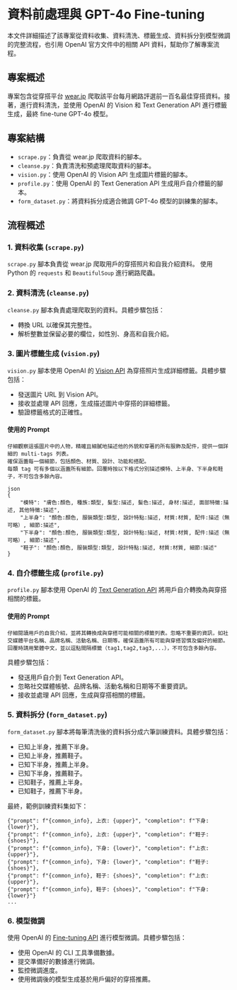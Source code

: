# 資料前處理與 GPT-4o Fine-tuning

本文件詳細描述了該專案從資料收集、資料清洗、標籤生成、資料拆分到模型微調的完整流程，也引用 OpenAI 官方文件中的相關 API 資料，幫助你了解專案流程。

## 專案概述

專案包含從穿搭平台 [wear.jp](https://wear.jp/) 爬取該平台每月網路評選前一百名最佳穿搭資料。接著，進行資料清洗，並使用 OpenAI 的 Vision 和 Text Generation API 進行標籤生成，最終 fine-tune GPT-4o 模型。

## 專案結構

- `scrape.py`：負責從 wear.jp 爬取資料的腳本。
- `cleanse.py`：負責清洗和預處理爬取資料的腳本。
- `vision.py`：使用 OpenAI 的 Vision API 生成圖片標籤的腳本。
- `profile.py`：使用 OpenAI 的 Text Generation API 生成用戶自介標籤的腳本。
- `form_dataset.py`：將資料拆分成適合微調 GPT-4o 模型的訓練集的腳本。

## 流程概述

### 1. 資料收集 (`scrape.py`)

`scrape.py` 腳本負責從 wear.jp 爬取用戶的穿搭照片和自我介紹資料。
使用 Python 的 `requests` 和 `BeautifulSoup` 進行網路爬蟲。

### 2. 資料清洗 (`cleanse.py`)

`cleanse.py` 腳本負責處理爬取到的資料。具體步驟包括：
- 轉換 URL 以確保其完整性。
- 解析整數並保留必要的欄位，如性別、身高和自我介紹。

### 3. 圖片標籤生成 (`vision.py`)

`vision.py` 腳本使用 OpenAI 的 [Vision API](https://platform.openai.com/docs/guides/vision) 為穿搭照片生成詳細標籤。具體步驟包括：
- 發送圖片 URL 到 Vision API。
- 接收並處理 API 回應，生成描述圖片中穿搭的詳細標籤。
- 驗證標籤格式的正確性。

#### 使用的 Prompt

```
仔細觀察這張圖片中的人物，精確且細膩地描述他的外貌和穿著的所有服飾及配件，提供一個詳細的 multi-tags 列表。
確保涵蓋每一個細節，包括顏色、材質、設計、功能和搭配。
每類 tag 可有多個以涵蓋所有細節。回覆時按以下格式分別描述模特、上半身、下半身和鞋子，不可包含多餘內容。
    
json
{
    "模特": "膚色:顏色, 種族:類型, 髮型:描述, 髮色:描述, 身材:描述, 面部特徵:描述, 其他特徵:描述",
    "上半身": "顏色:顏色, 服裝類型:類型, 設計特點:描述, 材質:材質, 配件:描述（無可略）, 細節:描述",
    "下半身": "顏色:顏色, 服裝類型:類型, 設計特點:描述, 材質:材質, 配件:描述（無可略）, 細節:描述",
    "鞋子": "顏色:顏色, 服裝類型:類型, 設計特點:描述, 材質:材質, 細節:描述"
}
```

### 4. 自介標籤生成 (`profile.py`)

`profile.py` 腳本使用 OpenAI 的 [Text Generation API](https://platform.openai.com/docs/guides/text-generation/chat-completions-api) 將用戶自介轉換為與穿搭相關的標籤。

#### 使用的 Prompt

```
仔細閱讀用戶的自我介紹，並將其轉換成與穿搭可能相關的標籤列表。忽略不重要的資訊，如社交媒體平台名稱、品牌名稱、活動名稱、日期等。確保涵蓋所有可能與穿搭習慣及偏好的細節。回覆時請用繁體中文，並以逗點間隔標籤（tag1,tag2,tag3,...），不可包含多餘內容。
```

具體步驟包括：
- 發送用戶自介到 Text Generation API。
- 忽略社交媒體帳號、品牌名稱、活動名稱和日期等不重要資訊。
- 接收並處理 API 回應，生成與穿搭相關的標籤。

### 5. 資料拆分 (`form_dataset.py`)

`form_dataset.py` 腳本將每筆清洗後的資料拆分成六筆訓練資料。具體步驟包括：
- 已知上半身，推薦下半身。
- 已知上半身，推薦鞋子。
- 已知下半身，推薦上半身。
- 已知下半身，推薦鞋子。
- 已知鞋子，推薦上半身。
- 已知鞋子，推薦下半身。

最終，範例訓練資料集如下：

```
{"prompt": f"{common_info}, 上衣: {upper}", "completion": f"下身: {lower}"},
{"prompt": f"{common_info}, 上衣: {upper}", "completion": f"鞋子: {shoes}"},
{"prompt": f"{common_info}, 下身: {lower}", "completion": f"上衣: {upper}"},
{"prompt": f"{common_info}, 下身: {lower}", "completion": f"鞋子: {shoes}"},
{"prompt": f"{common_info}, 鞋子: {shoes}", "completion": f"上衣: {upper}"},
{"prompt": f"{common_info}, 鞋子: {shoes}", "completion": f"下身: {lower}"}
...
```

### 6. 模型微調

使用 OpenAI 的 [Fine-tuning API](https://platform.openai.com/docs/guides/fine-tuning) 進行模型微調。具體步驟包括：
- 使用 OpenAI 的 CLI 工具準備數據。
- 提交準備好的數據進行微調。
- 監控微調進度。
- 使用微調後的模型生成基於用戶偏好的穿搭推薦。

